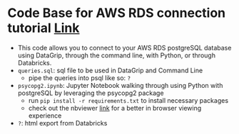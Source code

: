 # Code Base for AWS RDS connection tutorial [Link](?)
- This code allows you to connect to your AWS RDS postgreSQL database using DataGrip, through the command line, with Python, or through Databricks.
- `queries.sql`: sql file to be used in DataGrip and Command Line
  - pipe the queries into psql like so: `?`
- `psycopg2.ipynb`: Jupyter Notebook walking through using Python with postgreSQL by leveraging the psycopg2 package
  - run `pip install -r requirements.txt` to install necessary packages
  - check out the nbviewer [link](?) for a better in browser viewing experience
- `?`: html export from Databricks
